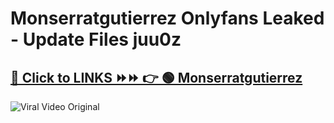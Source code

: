 
 # Monserratgutierrez Onlyfans Leaked - Update Files juu0z

## <h2><a href="https://clipsfans.com/Monserratgutierrez&ref=git">🔗 Click to LINKS ⏩⏩ 👉 🟢 Monserratgutierrez </a></h2>

<a href="https://clipsfans.com/Monserratgutierrez&ref=git" rel="nofollow" data-target="animated-image.originalLink"><img src="https://i.ibb.co.com/xMMVF88/686577567.gif" alt="Viral Video Original" style="max-width: 100%; display: inline-block;" data-target="animated-image.originalImage"></a>

